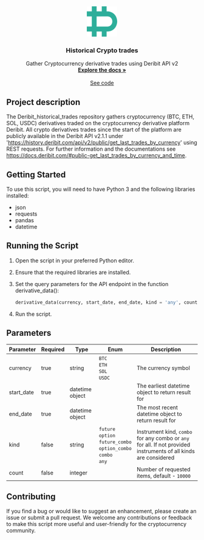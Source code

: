 <a name="readme-top"></a>
<br />
<div align="center">
  <a href="https://github.com/BarendPotijk/Deribit_historical_option_trades/">
    <img src="deribit.png" alt="Logo" width="80" height="80">
  </a>

<h3 align="center">Historical Crypto trades</h3>

  <p align="center">
    Gather Cryptocurrency derivative trades using Deribit API v2
    <br />
    <a href="https://github.com/BarendPotijk/Deribit_historical_option_trades/"><strong>Explore the docs »</strong></a>
    <br />
    <br />
    <a href="https://github.com/BarendPotijk/Deribit_historical_option_trades/tree/main/Deribit_derivative_data.py">See code </a>
  </p>
</div>

## Project description ##
The Deribit_historical_trades repository gathers cryptocurrency (BTC, ETH, SOL, USDC) derivatives traded on the cryptocurrency derivative platform Deribit. 
All crypto derivatives trades since the start of the platform are publicly available in the Deribit API v2.1.1 under 'https://history.deribit.com/api/v2/public/get_last_trades_by_currency' using REST requests. 
For further information and the documentations see https://docs.deribit.com/#public-get_last_trades_by_currency_and_time. 

## Getting Started ##
To use this script, you will need to have Python 3 and the following libraries installed:

  * json
  * requests
  * pandas
  * datetime

## Running the Script ##

  1. Open the script in your preferred Python editor.
  2. Ensure that the required libraries are installed.
  3. Set the query parameters for the API endpoint in the function derivative_data(): <br /> 
     
     ```python
     derivative_data(currency, start_date, end_date, kind = 'any', count = 10000) 
     ```
  4. Run the script.

## Parameters ##

| Parameter | Required | Type | Enum | Description |
| --- | --- | --- | --- | --- |
| currency | true | string | `BTC`<br /> `ETH` <br /> `SOL` <br /> `USDC`| The currency symbol|
| start_date | true | datetime object | | The earliest datetime object to return result for|
| end_date | true | datetime object | | The most recent datetime object to return result for|
| kind | false | string  | `future`<br /> `option` <br /> `future_combo` <br /> `option_combo` <br /> `combo` <br /> `any` | Instrument kind, `combo` for any combo or `any` for all. If not provided instruments of all kinds are considered |
| count | false | integer | | Number of requested items, default - `10000` |

## Contributing ##
If you find a bug or would like to suggest an enhancement, please create an issue or submit a pull request. We welcome any contributions or feedback to make this script more useful and user-friendly for the cryptocurrency community.
